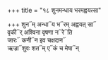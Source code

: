 +++
title = "१८ शुनमन्धाय भरमह्वयत्सा"

+++
शुन᳓म् अन्धा᳓य भ᳓रम् अह्वयत् सा᳓  
वृकी᳓र् अश्विना वृषणा न᳓रे᳓ति  
जारः᳓ कनी᳓न इव चक्षदान᳓  
ऋज्रा᳓शुवः शत᳓म् ए᳓कं च मेषा᳓न्